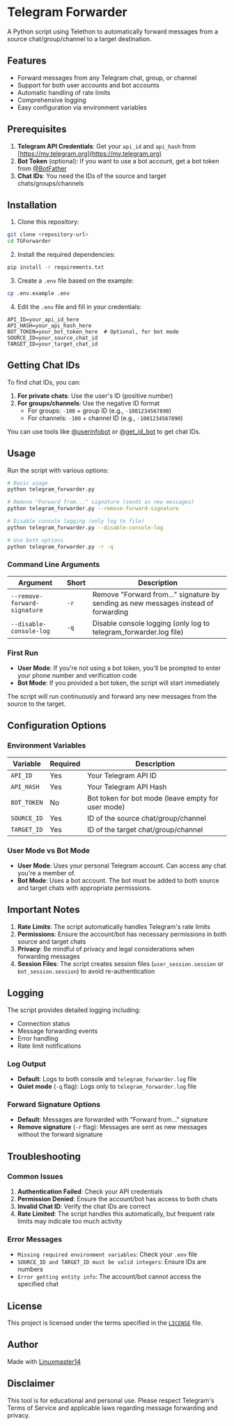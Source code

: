 # Telegram Forwarder

A Python script using Telethon to automatically forward messages from a source chat/group/channel to a target destination.

## Features

- Forward messages from any Telegram chat, group, or channel
- Support for both user accounts and bot accounts
- Automatic handling of rate limits
- Comprehensive logging
- Easy configuration via environment variables

## Prerequisites

1. **Telegram API Credentials**: Get your `api_id` and `api_hash` from [https://my.telegram.org](https://my.telegram.org)
2. **Bot Token** (optional): If you want to use a bot account, get a bot token from [@BotFather](https://t.me/BotFather)
3. **Chat IDs**: You need the IDs of the source and target chats/groups/channels

## Installation

1. Clone this repository:
```bash
git clone <repository-url>
cd TGForwarder
```

2. Install the required dependencies:
```bash
pip install -r requirements.txt
```

3. Create a `.env` file based on the example:
```bash
cp .env.example .env
```

4. Edit the `.env` file and fill in your credentials:
```env
API_ID=your_api_id_here
API_HASH=your_api_hash_here
BOT_TOKEN=your_bot_token_here  # Optional, for bot mode
SOURCE_ID=your_source_chat_id
TARGET_ID=your_target_chat_id
```

## Getting Chat IDs

To find chat IDs, you can:

1. **For private chats**: Use the user's ID (positive number)
2. **For groups/channels**: Use the negative ID format
   - For groups: `-100` + group ID (e.g., `-1001234567890`)
   - For channels: `-100` + channel ID (e.g., `-1001234567890`)

You can use tools like [@userinfobot](https://t.me/userinfobot) or [@get_id_bot](https://t.me/get_id_bot) to get chat IDs.

## Usage

Run the script with various options:

```bash
# Basic usage
python telegram_forwarder.py

# Remove "Forward from..." signature (sends as new messages)
python telegram_forwarder.py --remove-forward-signature

# Disable console logging (only log to file)
python telegram_forwarder.py --disable-console-log

# Use both options
python telegram_forwarder.py -r -q
```

### Command Line Arguments

| Argument | Short | Description |
|----------|-------|-------------|
| `--remove-forward-signature` | `-r` | Remove "Forward from..." signature by sending as new messages instead of forwarding |
| `--disable-console-log` | `-q` | Disable console logging (only log to telegram_forwarder.log file) |

### First Run

- **User Mode**: If you're not using a bot token, you'll be prompted to enter your phone number and verification code
- **Bot Mode**: If you provided a bot token, the script will start immediately

The script will run continuously and forward any new messages from the source to the target.

## Configuration Options

### Environment Variables

| Variable | Required | Description |
|----------|----------|-------------|
| `API_ID` | Yes | Your Telegram API ID |
| `API_HASH` | Yes | Your Telegram API Hash |
| `BOT_TOKEN` | No | Bot token for bot mode (leave empty for user mode) |
| `SOURCE_ID` | Yes | ID of the source chat/group/channel |
| `TARGET_ID` | Yes | ID of the target chat/group/channel |

### User Mode vs Bot Mode

- **User Mode**: Uses your personal Telegram account. Can access any chat you're a member of.
- **Bot Mode**: Uses a bot account. The bot must be added to both source and target chats with appropriate permissions.

## Important Notes

1. **Rate Limits**: The script automatically handles Telegram's rate limits
2. **Permissions**: Ensure the account/bot has necessary permissions in both source and target chats
3. **Privacy**: Be mindful of privacy and legal considerations when forwarding messages
4. **Session Files**: The script creates session files (`user_session.session` or `bot_session.session`) to avoid re-authentication

## Logging

The script provides detailed logging including:
- Connection status
- Message forwarding events
- Error handling
- Rate limit notifications

### Log Output
- **Default**: Logs to both console and `telegram_forwarder.log` file
- **Quiet mode** (`-q` flag): Logs only to `telegram_forwarder.log` file

### Forward Signature Options
- **Default**: Messages are forwarded with "Forward from..." signature
- **Remove signature** (`-r` flag): Messages are sent as new messages without the forward signature

## Troubleshooting

### Common Issues

1. **Authentication Failed**: Check your API credentials
2. **Permission Denied**: Ensure the account/bot has access to both chats
3. **Invalid Chat ID**: Verify the chat IDs are correct
4. **Rate Limited**: The script handles this automatically, but frequent rate limits may indicate too much activity

### Error Messages

- `Missing required environment variables`: Check your `.env` file
- `SOURCE_ID and TARGET_ID must be valid integers`: Ensure IDs are numbers
- `Error getting entity info`: The account/bot cannot access the specified chat

## License

This project is licensed under the terms specified in the [`LICENSE`](./LICENSE) file.

## Author

Made with [Linuxmaster14](https://github.com/Linuxmaster14)

## Disclaimer

This tool is for educational and personal use. Please respect Telegram's Terms of Service and applicable laws regarding message forwarding and privacy.
